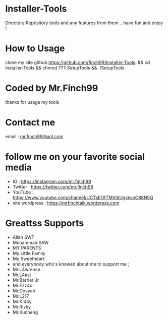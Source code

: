 # Installer-Tools
Directory Repository tools and any features from them .. have fun and enjoy ! 
# How to Usage 
clone my site github https://github.com/finch99/Installer-Tools.
 && cd Installer-Tools
 && chmod  777 SetupTools
 && ./SetupTools
# Coded by Mr.Finch99
thanks for usage my tools
# Contact me 
email : mr.finch99@aol.com
# follow me on your favorite social media 
- IG : https://instagram.com/mr.finch99
- Twitter : https://twitter.com/mr.finch99
- YouTube : https://www.youtube.com/channel/UCTaEOfTMVldUgsksbC88N5Q
- site wordpress : https://mrfinchtalk.wordpress.com
# Greattss Supports 
- Allah SWT 
- Muhammad SAW
- MY PARENTS
- My Little Family
- My Sweetheart
- and everybody who's knowed about me to support me ; 
- Mr.L4wrence
- Mr.L4ast
- Mr.Barrier Jr
- Mr.Ezz4d
- Mr.Dosyah 
- Mr.L217
- Mr.Kid4y
- Mr.Rizky
- Mr.Kucheng 


